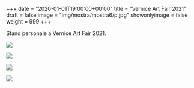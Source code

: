 +++
date = "2020-01-01T19:00:00+00:00"
title = "Vernice Art Fair 2021"
draft = false
image = "img/mostra/mostra6/p.jpg"
showonlyimage = false
weight = 999
+++

Stand personale a Vernice Art Fair 2021.

<!--more-->
![](/img/mostra/mostra6/p1.jpg)

![](/img/mostra/mostra6/p3.jpg)

![](/img/mostra/mostra6/p4.jpg)

![](/img/mostra/mostra6/p2.jpg)
